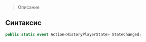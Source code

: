 
> Описание

## Синтаксис
```csharp
public static event Action<HistoryPlayerState> StateChanged;
```
